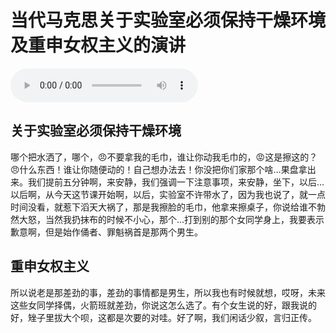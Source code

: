 # 当代马克思关于实验室必须保持干燥环境及重申女权主义的演讲

<audio controls>
    <source :src="$withBase('/audios/当代马克思关于实验室必须保持干燥环境及重申女权主义的演讲.m4a')">
</audio>

## 关于实验室必须保持干燥环境

哪个把水洒了，哪个，😠不要拿我的毛巾，谁让你动我毛巾的，😡这是擦这的？😠什么东西！谁让你随便动的！自己想办法去！你没把你们家那个啥…果盘拿出来。我们提前五分钟啊，来安静，我们强调一下注意事项，来安静，坐下，以后…以后啊，从今天这节课开始啊，以后，实验室不许带水了，因为我也说了，就一点时间没看，就惹下滔天大祸了，那是我擦脸的毛巾，他拿来擦桌子，你说给谁不勃然大怒，当然我扔抹布的时候不小心，那个…打到别的那个女同学身上，我要表示歉意啊，但是始作俑者、罪魁祸首是那两个男生。

## 重申女权主义

所以说老是那差劲的事，差劲的事情都是男生，所以我也有时候就想，哎呀，未来这些女同学择偶，火箭班就差劲，你说这怎么选了。有个女生说的好，跟我说的好，矬子里拔大个呗，这都是次要的对哇。好了啊，我们闲话少叙，言归正传。